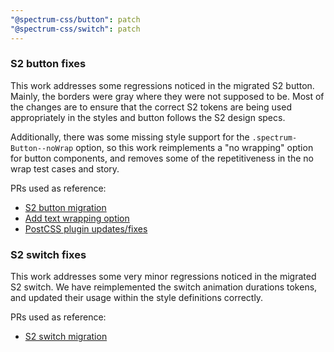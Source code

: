 ```yaml
---
"@spectrum-css/button": patch
"@spectrum-css/switch": patch
---
```


### S2 button fixes

This work addresses some regressions noticed in the migrated S2 button. Mainly, the borders were gray where they were not supposed to be. Most of the changes are to ensure that the correct S2 tokens are being used appropriately in the styles and button follows the S2 design specs.

Additionally, there was some missing style support for the `.spectrum-Button--noWrap` option, so this work reimplements a "no wrapping" option for button components, and removes some of the repetitiveness in the no wrap test cases and story.

PRs used as reference:

- [S2 button migration](https://github.com/adobe/spectrum-css/pull/2600)
- [Add text wrapping option](https://github.com/adobe/spectrum-css/pull/3086)
- [PostCSS plugin updates/fixes](https://github.com/adobe/spectrum-css/pull/3502)

### S2 switch fixes

This work addresses some very minor regressions noticed in the migrated S2 switch. We have reimplemented the switch animation durations tokens, and updated their usage within the style definitions correctly.

PRs used as reference:

- [S2 switch migration](https://github.com/adobe/spectrum-css/pull/2651)
